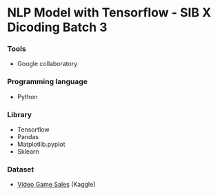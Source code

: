 # NLP Model with Tensorflow - SIB X Dicoding Batch 3

### Tools
- Google collaboratory

### Programming language
- Python

### Library
- Tensorflow
- Pandas
- Matplotlib.pyplot
- Sklearn

### Dataset
- [Video Game Sales]([https://www.omdbapi.com/](https://www.kaggle.com/datasets/gregorut/videogamesales?select=vgsales.csv)) (Kaggle)
